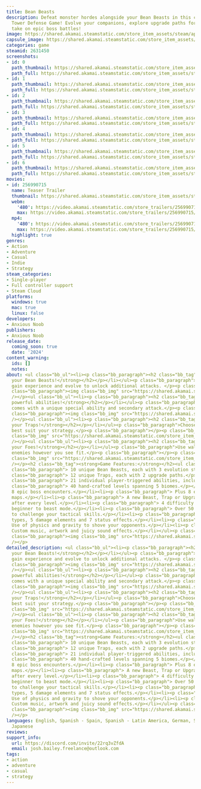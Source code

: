 ```yaml
---
title: Bean Beasts
description: Defeat monster hordes alongside your Bean Beasts in this cute, challenging
  Tower Defense Game! Evolve your companions, explore upgrade paths for traps and
  take on epic boss battles!
image: https://shared.akamai.steamstatic.com/store_item_assets/steam/apps/2631450/header.jpg?t=1730584035
capsule_image: https://shared.akamai.steamstatic.com/store_item_assets/steam/apps/2631450/capsule_231x87.jpg?t=1730584035
categories: game
steamid: 2631450
screenshots:
- id: 0
  path_thumbnail: https://shared.akamai.steamstatic.com/store_item_assets/steam/apps/2631450/ss_47467161f8bf1fb77625dccbb99f7417c55a2290.600x338.jpg?t=1730584035
  path_full: https://shared.akamai.steamstatic.com/store_item_assets/steam/apps/2631450/ss_47467161f8bf1fb77625dccbb99f7417c55a2290.1920x1080.jpg?t=1730584035
- id: 1
  path_thumbnail: https://shared.akamai.steamstatic.com/store_item_assets/steam/apps/2631450/ss_371891a0569461a70f9d11279c058b48de2d87ac.600x338.jpg?t=1730584035
  path_full: https://shared.akamai.steamstatic.com/store_item_assets/steam/apps/2631450/ss_371891a0569461a70f9d11279c058b48de2d87ac.1920x1080.jpg?t=1730584035
- id: 2
  path_thumbnail: https://shared.akamai.steamstatic.com/store_item_assets/steam/apps/2631450/ss_2152469869d50a4b1593495a4ce4d33f3e0fbbf5.600x338.jpg?t=1730584035
  path_full: https://shared.akamai.steamstatic.com/store_item_assets/steam/apps/2631450/ss_2152469869d50a4b1593495a4ce4d33f3e0fbbf5.1920x1080.jpg?t=1730584035
- id: 3
  path_thumbnail: https://shared.akamai.steamstatic.com/store_item_assets/steam/apps/2631450/ss_a4a630e1b5da28bc223e3b4268523a827cf68ec6.600x338.jpg?t=1730584035
  path_full: https://shared.akamai.steamstatic.com/store_item_assets/steam/apps/2631450/ss_a4a630e1b5da28bc223e3b4268523a827cf68ec6.1920x1080.jpg?t=1730584035
- id: 4
  path_thumbnail: https://shared.akamai.steamstatic.com/store_item_assets/steam/apps/2631450/ss_1b16a1c1c647405e4d76dadf922e46e56408b24a.600x338.jpg?t=1730584035
  path_full: https://shared.akamai.steamstatic.com/store_item_assets/steam/apps/2631450/ss_1b16a1c1c647405e4d76dadf922e46e56408b24a.1920x1080.jpg?t=1730584035
- id: 5
  path_thumbnail: https://shared.akamai.steamstatic.com/store_item_assets/steam/apps/2631450/ss_50d407416007d6d1bedd99ac3543d001e569d678.600x338.jpg?t=1730584035
  path_full: https://shared.akamai.steamstatic.com/store_item_assets/steam/apps/2631450/ss_50d407416007d6d1bedd99ac3543d001e569d678.1920x1080.jpg?t=1730584035
- id: 6
  path_thumbnail: https://shared.akamai.steamstatic.com/store_item_assets/steam/apps/2631450/ss_ed9d6884cb85a15b02ac7da2a6078955eee74fce.600x338.jpg?t=1730584035
  path_full: https://shared.akamai.steamstatic.com/store_item_assets/steam/apps/2631450/ss_ed9d6884cb85a15b02ac7da2a6078955eee74fce.1920x1080.jpg?t=1730584035
movies:
- id: 256990715
  name: Teaser Trailer
  thumbnail: https://shared.akamai.steamstatic.com/store_item_assets/steam/apps/256990715/movie.293x165.jpg?t=1718644815
  webm:
    '480': https://video.akamai.steamstatic.com/store_trailers/256990715/movie480_vp9.webm?t=1718644815
    max: https://video.akamai.steamstatic.com/store_trailers/256990715/movie_max_vp9.webm?t=1718644815
  mp4:
    '480': https://video.akamai.steamstatic.com/store_trailers/256990715/movie480.mp4?t=1718644815
    max: https://video.akamai.steamstatic.com/store_trailers/256990715/movie_max.mp4?t=1718644815
  highlight: true
genres:
- Action
- Adventure
- Casual
- Indie
- Strategy
steam_categories:
- Single-player
- Full controller support
- Steam Cloud
platforms:
  windows: true
  mac: true
  linux: false
developers:
- Anxious Noob
publishers:
- Anxious Noob
release_date:
  coming_soon: true
  date: '2024'
content_warning:
  ids: []
  notes:
about: <ul class="bb_ul"><li><p class="bb_paragraph"><h2 class="bb_tag"><strong>Evolve
  your Bean Beasts!</strong></h2></p></li></ul><p class="bb_paragraph">Bean Beasts
  gain experience and evolve to unlock additional attacks. </p><p class="bb_paragraph"></p><p
  class="bb_paragraph"><img class="bb_img" src="https://shared.akamai.steamstatic.com/store_item_assets/steam/apps/2631450/extras/GIF_BeastsEvolve.gif?t=1730584035"
  /></p><ul class="bb_ul"><li><p class="bb_paragraph"><h2 class="bb_tag"><strong>Use
  powerful abilities!</strong></h2></p></li></ul><p class="bb_paragraph">Each Beast
  comes with a unique special ability and secondary attack.</p><p class="bb_paragraph"></p><p
  class="bb_paragraph"><img class="bb_img" src="https://shared.akamai.steamstatic.com/store_item_assets/steam/apps/2631450/extras/Abilities.gif?t=1730584035"
  /></p><ul class="bb_ul"><li><p class="bb_paragraph"><h2 class="bb_tag"><strong>Upgrade
  your Traps!</strong></h2></p></li></ul><p class="bb_paragraph">Choose the path to
  best suit your strategy.</p><p class="bb_paragraph"></p><p class="bb_paragraph"><img
  class="bb_img" src="https://shared.akamai.steamstatic.com/store_item_assets/steam/apps/2631450/extras/GIF_TrapsUpgrade.gif?t=1730584035"
  /></p><ul class="bb_ul"><li><p class="bb_paragraph"><h2 class="bb_tag"><strong>Re-Path
  your Foes!</strong></h2></p></li></ul><p class="bb_paragraph">Use walls to redirect
  enemies however you see fit.</p><p class="bb_paragraph"></p><p class="bb_paragraph"><img
  class="bb_img" src="https://shared.akamai.steamstatic.com/store_item_assets/steam/apps/2631450/extras/Pathing.gif?t=1730584035"
  /></p><h2 class="bb_tag"><strong>Game Features:</strong></h2><ul class="bb_ul"><li><p
  class="bb_paragraph"> 10 unique Bean Beasts, each with 3 evolution stages.</p></li><li><p
  class="bb_paragraph"> 12 unique Traps, each with 2 upgrade paths.</p></li><li><p
  class="bb_paragraph"> 21 individual player-triggered abilities, including 5 summons.</p></li><li><p
  class="bb_paragraph"> 40 hand-crafted levels spanning 5 biomes.</p></li><li><p class="bb_paragraph">
  8 epic boss encounters.</p></li><li><p class="bb_paragraph"> Plus 8 endless mode
  maps.</p></li><li><p class="bb_paragraph"> A new Beast, Trap or Upgrade unlocked
  after every level.</p></li><li><p class="bb_paragraph"> 4 difficulty options - from
  beginner to beast mode.</p></li><li><p class="bb_paragraph"> Over 50 different enemies
  to challenge your tactical skills.</p></li><li><p class="bb_paragraph"> 2 damage
  types, 5 damage elements and 7 status effects.</p></li><li><p class="bb_paragraph">
  Use of physics and gravity to shove your opponents.</p></li><li><p class="bb_paragraph">
  Custom music, artwork and juicy sound effects.</p></li></ul><p class="bb_paragraph"></p><p
  class="bb_paragraph"><img class="bb_img" src="https://shared.akamai.steamstatic.com/store_item_assets/steam/apps/2631450/extras/MainBuild_620.gif?t=1730584035"
  /></p>
detailed_description: <ul class="bb_ul"><li><p class="bb_paragraph"><h2 class="bb_tag"><strong>Evolve
  your Bean Beasts!</strong></h2></p></li></ul><p class="bb_paragraph">Bean Beasts
  gain experience and evolve to unlock additional attacks. </p><p class="bb_paragraph"></p><p
  class="bb_paragraph"><img class="bb_img" src="https://shared.akamai.steamstatic.com/store_item_assets/steam/apps/2631450/extras/GIF_BeastsEvolve.gif?t=1730584035"
  /></p><ul class="bb_ul"><li><p class="bb_paragraph"><h2 class="bb_tag"><strong>Use
  powerful abilities!</strong></h2></p></li></ul><p class="bb_paragraph">Each Beast
  comes with a unique special ability and secondary attack.</p><p class="bb_paragraph"></p><p
  class="bb_paragraph"><img class="bb_img" src="https://shared.akamai.steamstatic.com/store_item_assets/steam/apps/2631450/extras/Abilities.gif?t=1730584035"
  /></p><ul class="bb_ul"><li><p class="bb_paragraph"><h2 class="bb_tag"><strong>Upgrade
  your Traps!</strong></h2></p></li></ul><p class="bb_paragraph">Choose the path to
  best suit your strategy.</p><p class="bb_paragraph"></p><p class="bb_paragraph"><img
  class="bb_img" src="https://shared.akamai.steamstatic.com/store_item_assets/steam/apps/2631450/extras/GIF_TrapsUpgrade.gif?t=1730584035"
  /></p><ul class="bb_ul"><li><p class="bb_paragraph"><h2 class="bb_tag"><strong>Re-Path
  your Foes!</strong></h2></p></li></ul><p class="bb_paragraph">Use walls to redirect
  enemies however you see fit.</p><p class="bb_paragraph"></p><p class="bb_paragraph"><img
  class="bb_img" src="https://shared.akamai.steamstatic.com/store_item_assets/steam/apps/2631450/extras/Pathing.gif?t=1730584035"
  /></p><h2 class="bb_tag"><strong>Game Features:</strong></h2><ul class="bb_ul"><li><p
  class="bb_paragraph"> 10 unique Bean Beasts, each with 3 evolution stages.</p></li><li><p
  class="bb_paragraph"> 12 unique Traps, each with 2 upgrade paths.</p></li><li><p
  class="bb_paragraph"> 21 individual player-triggered abilities, including 5 summons.</p></li><li><p
  class="bb_paragraph"> 40 hand-crafted levels spanning 5 biomes.</p></li><li><p class="bb_paragraph">
  8 epic boss encounters.</p></li><li><p class="bb_paragraph"> Plus 8 endless mode
  maps.</p></li><li><p class="bb_paragraph"> A new Beast, Trap or Upgrade unlocked
  after every level.</p></li><li><p class="bb_paragraph"> 4 difficulty options - from
  beginner to beast mode.</p></li><li><p class="bb_paragraph"> Over 50 different enemies
  to challenge your tactical skills.</p></li><li><p class="bb_paragraph"> 2 damage
  types, 5 damage elements and 7 status effects.</p></li><li><p class="bb_paragraph">
  Use of physics and gravity to shove your opponents.</p></li><li><p class="bb_paragraph">
  Custom music, artwork and juicy sound effects.</p></li></ul><p class="bb_paragraph"></p><p
  class="bb_paragraph"><img class="bb_img" src="https://shared.akamai.steamstatic.com/store_item_assets/steam/apps/2631450/extras/MainBuild_620.gif?t=1730584035"
  /></p>
languages: English, Spanish - Spain, Spanish - Latin America, German, Simplified Chinese,
  Japanese
reviews:
support_info:
  url: https://discord.com/invite/22rq3vZfdA
  email: josh.bailey.freelance@outlook.com
tags:
- action
- adventure
- casual
- strategy
---
```

